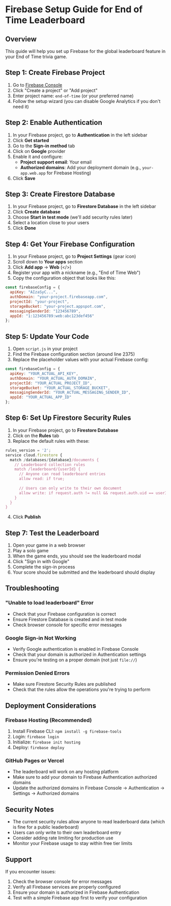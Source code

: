 # Firebase Setup Guide for End of Time Leaderboard

## Overview
This guide will help you set up Firebase for the global leaderboard feature in your End of Time trivia game.

## Step 1: Create Firebase Project

1. Go to [Firebase Console](https://console.firebase.google.com/)
2. Click "Create a project" or "Add project"
3. Enter project name: `end-of-time` (or your preferred name)
4. Follow the setup wizard (you can disable Google Analytics if you don't need it)

## Step 2: Enable Authentication

1. In your Firebase project, go to **Authentication** in the left sidebar
2. Click **Get started**
3. Go to the **Sign-in method** tab
4. Click on **Google** provider
5. Enable it and configure:
   - **Project support email**: Your email
   - **Authorized domains**: Add your deployment domain (e.g., `your-app.web.app` for Firebase Hosting)
6. Click **Save**

## Step 3: Create Firestore Database

1. In your Firebase project, go to **Firestore Database** in the left sidebar
2. Click **Create database**
3. Choose **Start in test mode** (we'll add security rules later)
4. Select a location close to your users
5. Click **Done**

## Step 4: Get Your Firebase Configuration

1. In your Firebase project, go to **Project Settings** (gear icon)
2. Scroll down to **Your apps** section
3. Click **Add app** → **Web** (</>)
4. Register your app with a nickname (e.g., "End of Time Web")
5. Copy the configuration object that looks like this:

```javascript
const firebaseConfig = {
  apiKey: "AIzaSyC...",
  authDomain: "your-project.firebaseapp.com",
  projectId: "your-project",
  storageBucket: "your-project.appspot.com",
  messagingSenderId: "123456789",
  appId: "1:123456789:web:abc123def456"
};
```

## Step 5: Update Your Code

1. Open `script.js` in your project
2. Find the Firebase configuration section (around line 2375)
3. Replace the placeholder values with your actual Firebase config:

```javascript
const firebaseConfig = {
  apiKey: "YOUR_ACTUAL_API_KEY",
  authDomain: "YOUR_ACTUAL_AUTH_DOMAIN",
  projectId: "YOUR_ACTUAL_PROJECT_ID",
  storageBucket: "YOUR_ACTUAL_STORAGE_BUCKET",
  messagingSenderId: "YOUR_ACTUAL_MESSAGING_SENDER_ID",
  appId: "YOUR_ACTUAL_APP_ID"
};
```

## Step 6: Set Up Firestore Security Rules

1. In your Firebase project, go to **Firestore Database**
2. Click on the **Rules** tab
3. Replace the default rules with these:

```javascript
rules_version = '2';
service cloud.firestore {
  match /databases/{database}/documents {
    // Leaderboard collection rules
    match /leaderboard/{userId} {
      // Anyone can read leaderboard entries
      allow read: if true;
      
      // Users can only write to their own document
      allow write: if request.auth != null && request.auth.uid == userId;
    }
  }
}
```

4. Click **Publish**

## Step 7: Test the Leaderboard

1. Open your game in a web browser
2. Play a solo game
3. When the game ends, you should see the leaderboard modal
4. Click "Sign in with Google"
5. Complete the sign-in process
6. Your score should be submitted and the leaderboard should display

## Troubleshooting

### "Unable to load leaderboard" Error
- Check that your Firebase configuration is correct
- Ensure Firestore Database is created and in test mode
- Check browser console for specific error messages

### Google Sign-in Not Working
- Verify Google authentication is enabled in Firebase Console
- Check that your domain is authorized in Authentication settings
- Ensure you're testing on a proper domain (not just `file://`)

### Permission Denied Errors
- Make sure Firestore Security Rules are published
- Check that the rules allow the operations you're trying to perform

## Deployment Considerations

### Firebase Hosting (Recommended)
1. Install Firebase CLI: `npm install -g firebase-tools`
2. Login: `firebase login`
3. Initialize: `firebase init hosting`
4. Deploy: `firebase deploy`

### GitHub Pages or Vercel
- The leaderboard will work on any hosting platform
- Make sure to add your domain to Firebase Authentication authorized domains
- Update the authorized domains in Firebase Console → Authentication → Settings → Authorized domains

## Security Notes

- The current security rules allow anyone to read leaderboard data (which is fine for a public leaderboard)
- Users can only write to their own leaderboard entry
- Consider adding rate limiting for production use
- Monitor your Firebase usage to stay within free tier limits

## Support

If you encounter issues:
1. Check the browser console for error messages
2. Verify all Firebase services are properly configured
3. Ensure your domain is authorized in Firebase Authentication
4. Test with a simple Firebase app first to verify your configuration 